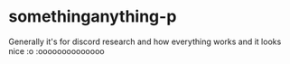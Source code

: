 # somethinganything-p
Generally it's for discord research and how everything works
and it looks nice :o
:oooooooooooooo
